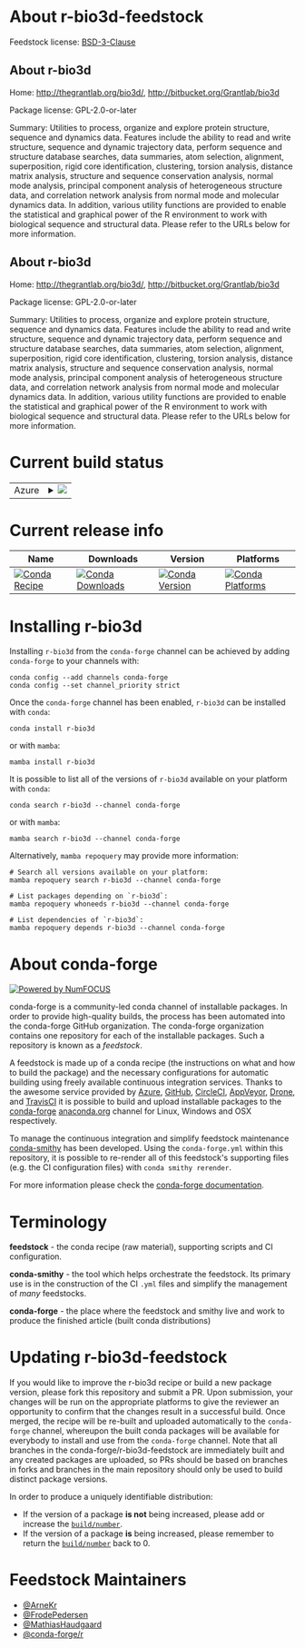 About r-bio3d-feedstock
=======================

Feedstock license: [BSD-3-Clause](https://github.com/conda-forge/r-bio3d-feedstock/blob/main/LICENSE.txt)


About r-bio3d
-------------

Home: http://thegrantlab.org/bio3d/, http://bitbucket.org/Grantlab/bio3d

Package license: GPL-2.0-or-later

Summary: Utilities to process, organize and explore protein structure, sequence and dynamics data. Features include the ability to read and write structure, sequence and dynamic trajectory data, perform sequence and structure database searches, data summaries, atom selection, alignment, superposition, rigid core identification, clustering, torsion analysis, distance matrix analysis, structure and sequence conservation analysis, normal mode analysis, principal component analysis of heterogeneous structure data, and correlation network analysis from normal mode and molecular dynamics data. In addition, various utility functions are provided to enable the statistical and graphical power of the R environment to work with biological sequence and structural data. Please refer to the URLs below for more information.

About r-bio3d
-------------

Home: http://thegrantlab.org/bio3d/, http://bitbucket.org/Grantlab/bio3d

Package license: GPL-2.0-or-later

Summary: Utilities to process, organize and explore protein structure, sequence and dynamics data. Features include the ability to read and write structure, sequence and dynamic trajectory data, perform sequence and structure database searches, data summaries, atom selection, alignment, superposition, rigid core identification, clustering, torsion analysis, distance matrix analysis, structure and sequence conservation analysis, normal mode analysis, principal component analysis of heterogeneous structure data, and correlation network analysis from normal mode and molecular dynamics data. In addition, various utility functions are provided to enable the statistical and graphical power of the R environment to work with biological sequence and structural data. Please refer to the URLs below for more information.

Current build status
====================


<table>
    
  <tr>
    <td>Azure</td>
    <td>
      <details>
        <summary>
          <a href="https://dev.azure.com/conda-forge/feedstock-builds/_build/latest?definitionId=3356&branchName=main">
            <img src="https://dev.azure.com/conda-forge/feedstock-builds/_apis/build/status/r-bio3d-feedstock?branchName=main">
          </a>
        </summary>
        <table>
          <thead><tr><th>Variant</th><th>Status</th></tr></thead>
          <tbody><tr>
              <td>linux_64_r_base4.3</td>
              <td>
                <a href="https://dev.azure.com/conda-forge/feedstock-builds/_build/latest?definitionId=3356&branchName=main">
                  <img src="https://dev.azure.com/conda-forge/feedstock-builds/_apis/build/status/r-bio3d-feedstock?branchName=main&jobName=linux&configuration=linux%20linux_64_r_base4.3" alt="variant">
                </a>
              </td>
            </tr><tr>
              <td>linux_64_r_base4.4</td>
              <td>
                <a href="https://dev.azure.com/conda-forge/feedstock-builds/_build/latest?definitionId=3356&branchName=main">
                  <img src="https://dev.azure.com/conda-forge/feedstock-builds/_apis/build/status/r-bio3d-feedstock?branchName=main&jobName=linux&configuration=linux%20linux_64_r_base4.4" alt="variant">
                </a>
              </td>
            </tr><tr>
              <td>osx_64_r_base4.3</td>
              <td>
                <a href="https://dev.azure.com/conda-forge/feedstock-builds/_build/latest?definitionId=3356&branchName=main">
                  <img src="https://dev.azure.com/conda-forge/feedstock-builds/_apis/build/status/r-bio3d-feedstock?branchName=main&jobName=osx&configuration=osx%20osx_64_r_base4.3" alt="variant">
                </a>
              </td>
            </tr><tr>
              <td>osx_64_r_base4.4</td>
              <td>
                <a href="https://dev.azure.com/conda-forge/feedstock-builds/_build/latest?definitionId=3356&branchName=main">
                  <img src="https://dev.azure.com/conda-forge/feedstock-builds/_apis/build/status/r-bio3d-feedstock?branchName=main&jobName=osx&configuration=osx%20osx_64_r_base4.4" alt="variant">
                </a>
              </td>
            </tr><tr>
              <td>win_64_r_base4.3</td>
              <td>
                <a href="https://dev.azure.com/conda-forge/feedstock-builds/_build/latest?definitionId=3356&branchName=main">
                  <img src="https://dev.azure.com/conda-forge/feedstock-builds/_apis/build/status/r-bio3d-feedstock?branchName=main&jobName=win&configuration=win%20win_64_r_base4.3" alt="variant">
                </a>
              </td>
            </tr><tr>
              <td>win_64_r_base4.4</td>
              <td>
                <a href="https://dev.azure.com/conda-forge/feedstock-builds/_build/latest?definitionId=3356&branchName=main">
                  <img src="https://dev.azure.com/conda-forge/feedstock-builds/_apis/build/status/r-bio3d-feedstock?branchName=main&jobName=win&configuration=win%20win_64_r_base4.4" alt="variant">
                </a>
              </td>
            </tr>
          </tbody>
        </table>
      </details>
    </td>
  </tr>
</table>

Current release info
====================

| Name | Downloads | Version | Platforms |
| --- | --- | --- | --- |
| [![Conda Recipe](https://img.shields.io/badge/recipe-r--bio3d-green.svg)](https://anaconda.org/conda-forge/r-bio3d) | [![Conda Downloads](https://img.shields.io/conda/dn/conda-forge/r-bio3d.svg)](https://anaconda.org/conda-forge/r-bio3d) | [![Conda Version](https://img.shields.io/conda/vn/conda-forge/r-bio3d.svg)](https://anaconda.org/conda-forge/r-bio3d) | [![Conda Platforms](https://img.shields.io/conda/pn/conda-forge/r-bio3d.svg)](https://anaconda.org/conda-forge/r-bio3d) |

Installing r-bio3d
==================

Installing `r-bio3d` from the `conda-forge` channel can be achieved by adding `conda-forge` to your channels with:

```
conda config --add channels conda-forge
conda config --set channel_priority strict
```

Once the `conda-forge` channel has been enabled, `r-bio3d` can be installed with `conda`:

```
conda install r-bio3d
```

or with `mamba`:

```
mamba install r-bio3d
```

It is possible to list all of the versions of `r-bio3d` available on your platform with `conda`:

```
conda search r-bio3d --channel conda-forge
```

or with `mamba`:

```
mamba search r-bio3d --channel conda-forge
```

Alternatively, `mamba repoquery` may provide more information:

```
# Search all versions available on your platform:
mamba repoquery search r-bio3d --channel conda-forge

# List packages depending on `r-bio3d`:
mamba repoquery whoneeds r-bio3d --channel conda-forge

# List dependencies of `r-bio3d`:
mamba repoquery depends r-bio3d --channel conda-forge
```


About conda-forge
=================

[![Powered by
NumFOCUS](https://img.shields.io/badge/powered%20by-NumFOCUS-orange.svg?style=flat&colorA=E1523D&colorB=007D8A)](https://numfocus.org)

conda-forge is a community-led conda channel of installable packages.
In order to provide high-quality builds, the process has been automated into the
conda-forge GitHub organization. The conda-forge organization contains one repository
for each of the installable packages. Such a repository is known as a *feedstock*.

A feedstock is made up of a conda recipe (the instructions on what and how to build
the package) and the necessary configurations for automatic building using freely
available continuous integration services. Thanks to the awesome service provided by
[Azure](https://azure.microsoft.com/en-us/services/devops/), [GitHub](https://github.com/),
[CircleCI](https://circleci.com/), [AppVeyor](https://www.appveyor.com/),
[Drone](https://cloud.drone.io/welcome), and [TravisCI](https://travis-ci.com/)
it is possible to build and upload installable packages to the
[conda-forge](https://anaconda.org/conda-forge) [anaconda.org](https://anaconda.org/)
channel for Linux, Windows and OSX respectively.

To manage the continuous integration and simplify feedstock maintenance
[conda-smithy](https://github.com/conda-forge/conda-smithy) has been developed.
Using the ``conda-forge.yml`` within this repository, it is possible to re-render all of
this feedstock's supporting files (e.g. the CI configuration files) with ``conda smithy rerender``.

For more information please check the [conda-forge documentation](https://conda-forge.org/docs/).

Terminology
===========

**feedstock** - the conda recipe (raw material), supporting scripts and CI configuration.

**conda-smithy** - the tool which helps orchestrate the feedstock.
                   Its primary use is in the construction of the CI ``.yml`` files
                   and simplify the management of *many* feedstocks.

**conda-forge** - the place where the feedstock and smithy live and work to
                  produce the finished article (built conda distributions)


Updating r-bio3d-feedstock
==========================

If you would like to improve the r-bio3d recipe or build a new
package version, please fork this repository and submit a PR. Upon submission,
your changes will be run on the appropriate platforms to give the reviewer an
opportunity to confirm that the changes result in a successful build. Once
merged, the recipe will be re-built and uploaded automatically to the
`conda-forge` channel, whereupon the built conda packages will be available for
everybody to install and use from the `conda-forge` channel.
Note that all branches in the conda-forge/r-bio3d-feedstock are
immediately built and any created packages are uploaded, so PRs should be based
on branches in forks and branches in the main repository should only be used to
build distinct package versions.

In order to produce a uniquely identifiable distribution:
 * If the version of a package **is not** being increased, please add or increase
   the [``build/number``](https://docs.conda.io/projects/conda-build/en/latest/resources/define-metadata.html#build-number-and-string).
 * If the version of a package **is** being increased, please remember to return
   the [``build/number``](https://docs.conda.io/projects/conda-build/en/latest/resources/define-metadata.html#build-number-and-string)
   back to 0.

Feedstock Maintainers
=====================

* [@ArneKr](https://github.com/ArneKr/)
* [@FrodePedersen](https://github.com/FrodePedersen/)
* [@MathiasHaudgaard](https://github.com/MathiasHaudgaard/)
* [@conda-forge/r](https://github.com/conda-forge/r/)

